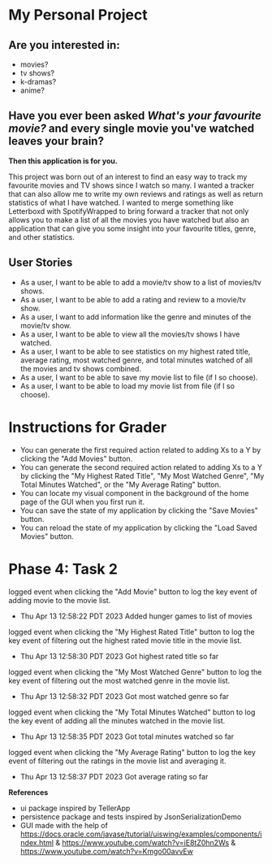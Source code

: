 # My Personal Project

## Are you interested in:
- movies?
- tv shows?
- k-dramas?
- anime? 

## Have you ever been asked *What's your favourite movie?* and every single movie you've watched leaves your brain?

**Then this application is for you.**

This project was born out of an interest to find an easy way to track my favourite movies and TV shows
since I watch so many. I wanted a tracker that can also allow me to write my own reviews and ratings as well
as return statistics of what I have watched. I wanted to merge something like Letterboxd with SpotifyWrapped to bring 
forward a tracker that not only allows you to make a list of all the movies you have watched but also an application 
that can give you some insight into your favourite titles, genre, and other statistics.


## User Stories

- As a user, I want to be able to add a movie/tv show to a list of movies/tv shows.
- As a user, I want to be able to add a rating and review to a movie/tv show.
- As a user, I want to add information like the genre and minutes of the movie/tv show.
- As a user, I want to be able to view all the movies/tv shows I have watched.
- As a user, I want to be able to see statistics on my highest rated title, average rating, most watched genre,
and total minutes watched of all the movies and tv shows combined.
- As a user, I want to be able to save my movie list to file (if I so choose).
- As a user, I want to be able to load my movie list from file (if I so choose).

# Instructions for Grader

- You can generate the first required action related to adding Xs to a Y by clicking the "Add Movies" button.
- You can generate the second required action related to adding Xs to a Y by clicking the "My Highest Rated Title",
"My Most Watched Genre", "My Total Minutes Watched", or the "My Average Rating" button.
- You can locate my visual component in the background of the home page of the GUI when you first run it. 
- You can save the state of my application by clicking the "Save Movies" button.
- You can reload the state of my application by clicking the "Load Saved Movies" button.

# Phase 4: Task 2

logged event when clicking the "Add Movie" button to log the key event of adding movie to the movie list.
- Thu Apr 13 12:58:22 PDT 2023
  Added hunger games to list of movies

logged event when clicking the "My Highest Rated Title" button to log the key event of filtering out the highest rated 
movie title in the movie list.
- Thu Apr 13 12:58:30 PDT 2023
  Got highest rated title so far

logged event when clicking the "My Most Watched Genre" button to log the key event of filtering out the most watched 
genre in the movie list.
- Thu Apr 13 12:58:32 PDT 2023
  Got most watched genre so far

logged event when clicking the "My Total Minutes Watched" button to log the key event of adding all the minutes 
watched in the movie list.
- Thu Apr 13 12:58:35 PDT 2023
  Got total minutes watched so far

logged event when clicking the "My Average Rating" button to log the key event of filtering out the ratings in the 
movie list and averaging it.
- Thu Apr 13 12:58:37 PDT 2023
  Got average rating so far

**References**
- ui package inspired by TellerApp 
- persistence package and tests inspired by JsonSerializationDemo
- GUI made with the help of https://docs.oracle.com/javase/tutorial/uiswing/examples/components/index.html &
  https://www.youtube.com/watch?v=iE8tZ0hn2Ws & https://www.youtube.com/watch?v=Kmgo00avvEw




